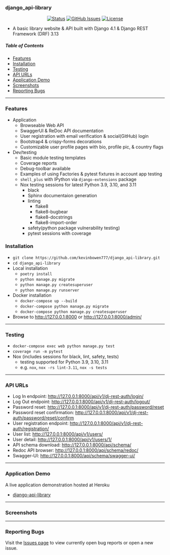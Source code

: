 ### django_api-library 

<div align="center">

  [![Status](https://img.shields.io/badge/status-active-success.svg)]() 
  [![GitHub Issues](https://img.shields.io/github/issues/kevinbowen777/django_api-library.svg)](https://github.com/kevinbowen777/django_api-library/issues)
  [![License](https://img.shields.io/badge/license-MIT-blue.svg)](/LICENSE)

</div>

 - A basic library website & API built with Django 4.1 & Django REST Framework (DRF) 3.13

##### Table of Contents
 - [Features](#features)
 - [Installation](#installation)
 - [Testing](#testing)
 - [API URLs](#api-urls)
 - [Application Demo](#application-demo)
 - [Screenshots](#screenshots)
 - [Reporting Bugs](#reporting-bugs)

---

### Features
 - Application
     - Browseable Web API
     - SwaggerUI & ReDoc API documentation
     - User registration with email verification & social(GitHub) login
     - Bootstrap4 & crispy-forms decorations
     - Customizable user profile pages with bio, profile pic, & country flags
 - Dev/testing
     - Basic module testing templates
     - Coverage reports
     - Debug-toolbar available
     - Examples of using Factories & pytest fixtures in account app testing
     - `shell_plus` with IPython via `django-extensions` package
     - Nox testing sessions for latest Python 3.9, 3.10, and 3.11
         - black
         - Sphinx documentaion generation
         - linting
             - flake8
             - flake8-bugbear
             - flake8-docstrings
             - flake8-import-order
         - safety(python package vulnerability testing)
         - pytest sessions with coverage

### Installation
 - `git clone https://github.com/kevinbowen777/django_api-library.git`
 - `cd django_api-library`
 - Local installation
     - `poetry install`
     - `python manage.py migrate`
     - `python manage.py createsuperuser`
     - `python manage.py runserver`
 - Docker installation
     - `docker-compose up --build`
     - `docker-compose python manage.py migrate`
     - `docker-compose python manage.py createsuperuser`
 - Browse to http://127.0.0.1:8000 or http://127.0.0.1:8000/admin/

---

### Testing
 - `docker-compose exec web python manage.py test`
 - `coverage run -m pytest`
 - Nox (includes sessions for black, lint, safety, tests)
     - testing supported for Python 3.9, 3.10, 3.11
     - e.g. `nox`, `nox -rs lint-3.11`, `nox -s tests`
 
---

### API URLs
 - Log In endpoint:
    http://127.0.0.1:8000/api/v1/dj-rest-auth/login/
 - Log Out endpoint:
    http://127.0.0.1:8000/api/v1/dj-rest-auth/logout/
 - Password reset:
    http://127.0.0.1:8000/api/v1/dj-rest-auth/password/reset
 - Password reset confirmation:
    http://127.0.0.1:8000/api/v1/dj-rest-auth/password/reset/confirm
 - User registration endpoint:
    http://127.0.0.1:8000/api/v1/dj-rest-auth/registration/
 - User list:
    http://127.0.0.1:8000/api/v1/users/
 - User detail:
    http://127.0.0.1:8000/api/v1/users/1/
 - API schema download:
    http://127.0.0.1:8000/api/schema/
 - Redoc API browser:
    http://127.0.0.1:8000/api/schema/redoc/
 - Swagger-UI:
    http://127.0.0.1:8000/api/schema/swagger-ui/

---

### Application Demo
A live application demonstration hosted at Heroku
 - [django-api-library](https://kbowen-django-api-library.herokuapp.com/api/v1)

---

### Screenshots

---

### Reporting Bugs

   Visit the [Issues page](https://github.com/kevinbowen777/django_api-library/issues)
      to view currently open bug reports or open a new issue.
